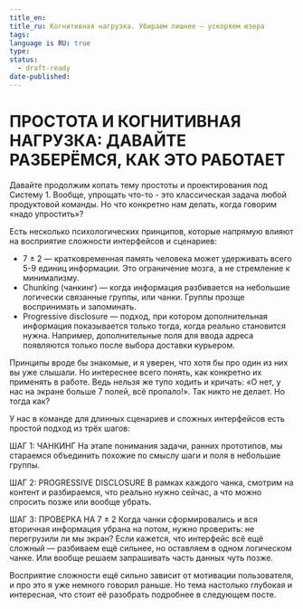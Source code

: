 ```yaml
---
title_en: 
title_ru: Когнитивная нагрузка. Убираем лишнее — ускоряем юзера
tags: 
language is RU: true
type: 
status:
  - draft-ready
date-published:
---
```

# **ПРОСТОТА И КОГНИТИВНАЯ НАГРУЗКА: ДАВАЙТЕ РАЗБЕРЁМСЯ, КАК ЭТО РАБОТАЕТ**

Давайте продолжим копать тему простоты и проектирования под Систему 1. Вообще, упрощать что-то - это классическая задача любой продуктовой команды. Но что конкретно нам делать, когда говорим «надо упростить»?

Есть несколько психологических принципов, которые напрямую влияют на восприятие сложности интерфейсов и сценариев:
- 7 ± 2 — кратковременная память человека может удерживать всего 5-9 единиц информации. Это ограничение мозга, а не стремление к минимализму.
- Chunking (чанкинг) — когда информация разбивается на небольшие логически связанные группы, или чанки. Группы прозще воспринимать и запоминать.
- Progressive disclosure — подход, при котором дополнительная информация показывается только тогда, когда реально становится нужна. Например, дополнительные поля для ввода адреса появляются только после выбора доставки курьером.

Принципы вроде бы знакомые, и я уверен, что хотя бы про один из них вы уже слышали. Но интереснее всего понять, как конкретно их применять в работе. Ведь нельзя же тупо ходить и кричать: «О нет, у нас на экране больше 7 полей, всё пропало!». Так никто не делает. Но тогда как?

У нас в команде для длинных сценариев и сложных интерфейсов есть простой подход из трёх шагов:

ШАГ 1: ЧАНКИНГ
На этапе понимания задачи, ранних прототипов, мы стараемся объединить похожие по смыслу шаги и поля в небольшие группы.

ШАГ 2: PROGRESSIVE DISCLOSURE
В рамках каждого чанка, смотрим на контент и разбираемся, что реально нужно сейчас, а что можно спросить позже или вообще убрать. 

ШАГ 3: ПРОВЕРКА НА 7 ± 2
Когда чанки сформировались и вся вторичная информация убрана на потом, нужно проверить: не перегрузили ли мы экран? Если кажется, что интерфейс всё ещё сложный — разбиваем ещё сильнее, но оставляем в одном логическом чанке. Или вообще решаем запрашивать часть данных чуть позже.

Восприятие сложности ещё сильно зависит от мотивации пользователя, и про это я уже немного говорил раньше. Но тема настолько глубокая и интересная, что стоит её разобрать подробнее в следующем посте.